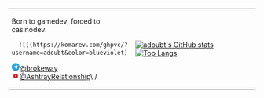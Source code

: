 
<table>
  <tr>
    <td width=50%>
      
Born to gamedev, forced to casinodev.
      
      ![](https://komarev.com/ghpvc/?username=adoubt&color=blueviolet)
      
      
<img src="src\t_logo_2x.png" alt="Telegram" color = "blue" width="16"/>[@brokeway](https://t.me/brokeway)</img>\
<img src="src\png-youtube.png" alt="YouTube" color = "red" width="16"/>[@AshtrayRelationship](https://www.youtube.com/@ashtrayRelationship)\ 
  /
    </td>
    <td width=50%>
      <a href="https://github-readme-stats.vercel.app/">
![adoubt's GitHub stats](https://github-readme-stats.vercel.app/api?username=adoubt&count_private=true&show_icons=true&theme=midnight-purple)
![Top Langs](https://github-readme-stats.vercel.app/api/top-langs/?username=adoubt&layout=compact&theme=midnight-purple)
      </a>
    </td>
  </tr>
</table>
